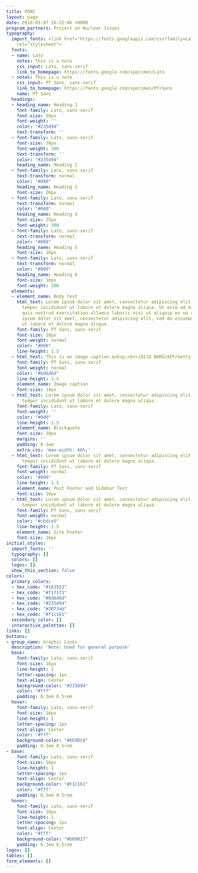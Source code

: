 ```yaml
---
title: PONI
layout: page
date: 2018-03-07 16:22:06 +0000
program_partners: Project on Nuclear Issues
typography:
  import_fonts: <link href="https://fonts.googleapis.com/css?family=Lato:300,400,700|PT+Sans"
    rel="stylesheet">
  fonts:
  - name: Lato
    notes: This is a note
    css_input: Lato, sans-serif
    link_to_homepage: https://fonts.google.com/specimen/Lato
  - notes: This is a note
    css_input: PT Sans, sans-serif
    link_to_homepage: https://fonts.google.com/specimen/PT+Sans
    name: PT Sans
  headings:
  - heading_name: Heading 1
    font-family: Lato, sans-serif
    font-size: 50px
    font-weight: ''
    color: "#235d94"
    text-transform: ''
  - font-family: Lato, sans-serif
    font-size: 30px
    font-weight: 300
    text-transform: ''
    color: "#235d94"
    heading_name: Heading 2
  - font-family: Lato, sans-serif
    text-transform: normal
    color: "#000"
    heading_name: Heading 3
    font-size: 26px
  - font-family: Lato, sans-serif
    text-transform: normal
    color: "#000"
    heading_name: Heading 4
    font-size: 25px
    font-weight: 300
  - font-family: Lato, sans-serif
    text-transform: normal
    color: "#000"
    heading_name: Heading 5
    font-size: 18px
  - font-family: Lato, sans-serif
    text-transform: normal
    color: "#000"
    heading_name: Heading 6
    font-size: 16px
    font-weight: 300
  elements:
  - element_name: Body text
    html_text: Lorem ipsum dolor sit amet, consectetur adipiscing elit, sed do eiusmod
      tempor incididunt ut labore et dolore magna aliqua. Ut enim ad minim veniam,
      quis nostrud exercitation ullamco laboris nisi ut aliquip ex ea commodo consequat.<br><br>Lorem
      ipsum dolor sit amet, consectetur adipiscing elit, sed do eiusmod tempor incididunt
      ut labore et dolore magna aliqua.
    font-family: PT Sans, sans-serif
    font-size: 18px
    font-weight: normal
    color: "#000"
    line-height: 1.5
  - html_text: This is an image caption.&nbsp;<br>(BIJU BORO/AFP/Getty Images)
    font-family: PT Sans, sans-serif
    font-weight: normal
    color: "#6d6d6d"
    line-height: 1.5
    element_name: Image caption
    font-size: 14px
  - html_text: Lorem ipsum dolor sit amet, consectetur adipiscing elit, sed do eiusmod
      tempor incididunt ut labore et dolore magna aliqua.
    font-family: Lato, sans-serif
    font-weight: ''
    color: "#000"
    line-height: 1.5
    element_name: Blockquote
    font-size: 20px
    margins: ''
    padding: 0 1em
    extra_css: 'max-width: 66%;'
  - html_text: Lorem ipsum dolor sit amet, consectetur adipiscing elit, sed do eiusmod
      tempor incididunt ut labore et dolore magna aliqua.
    font-family: PT Sans, sans-serif
    font-weight: normal
    color: "#000"
    line-height: 1.5
    element_name: Post Footer and Sidebar Text
    font-size: 16px
  - html_text: Lorem ipsum dolor sit amet, consectetur adipiscing elit, sed do eiusmod
      tempor incididunt ut labore et dolore magna aliqua.
    font-family: PT Sans, sans-serif
    font-weight: normal
    color: "#cbdce5"
    line-height: 1.5
    element_name: Site Footer
    font-size: 16px
initial_styles:
  import_fonts: ''
  typography: []
  colors: []
  logos: []
  show_this_section: false
colors:
  primary_colors:
  - hex_code: "#163553"
  - hex_code: "#f1f1f1"
  - hex_code: "#6d6d6d"
  - hex_code: "#235d94"
  - hex_code: "#3873ab"
  - hex_code: "#f1c161"
  secondary_color: []
  interactive_palettes: []
links: []
buttons:
- group_name: Graphic Links
  description: 'Note: Used for general purpose'
  base:
    font-family: Lato, sans-serif
    font-size: 16px
    line-height: 1
    letter-spacing: 1px
    text-align: Center
    background-color: "#235D94"
    color: "#fff"
    padding: 0.3em 0.5rem
  hover:
    font-family: Lato, sans-serif
    font-size: 16px
    line-height: 1
    letter-spacing: 1px
    text-align: Center
    color: "#fff"
    background-color: "#6E9DCA"
    padding: 0.3em 0.5rem
- base:
    font-family: Lato, sans-serif
    font-size: 16px
    line-height: 1
    letter-spacing: 1px
    text-align: Center
    background-color: "#F1C161"
    color: "#fff"
    padding: 0.3em 0.5rem
  hover:
    font-family: Lato, sans-serif
    font-size: 16px
    line-height: 1
    letter-spacing: 1px
    text-align: Center
    color: "#fff"
    background-color: "#D09827"
    padding: 0.3em 0.5rem
logos: []
tables: []
form_elements: []
---
```

